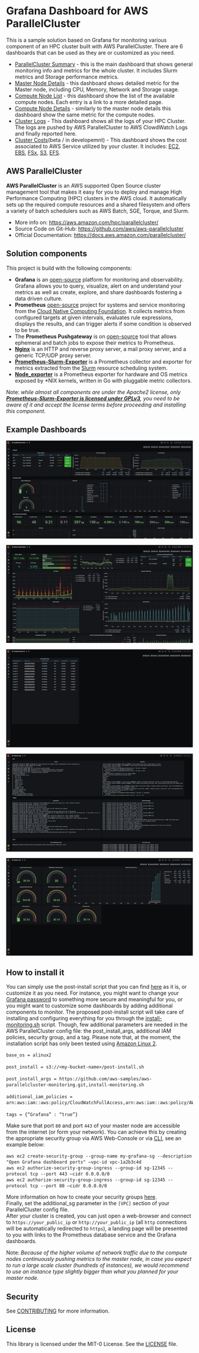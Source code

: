 # Grafana Dashboard for AWS ParallelCluster 

This is a sample solution based on Grafana for monitoring various component of an HPC cluster built with AWS ParallelCluster.
There are 6 dashboards that can be used as they are or customized as you need.
* [ParallelCluster Summary](https://github.com/aws-samples/aws-parallelcluster-monitoring/blob/main/grafana/dashboards/ParallelCluster.json) - this is the main dashboard that shows general monitoring info and metrics for the whole cluster. It includes Slurm metrics and Storage performance metrics.
* [Master Node Details](https://github.com/aws-samples/aws-parallelcluster-monitoring/blob/main/grafana/dashboards/master-node-details.json) - this dashboard shows detailed metric for the Master node, including CPU, Memory, Network and Storage usage.
* [Compute Node List](https://github.com/aws-samples/aws-parallelcluster-monitoring/blob/main/grafana/dashboards/compute-node-list.json) - this dashboard show the list of the available compute nodes. Each entry is a link to a more detailed page.
* [Compute Node Details](https://github.com/aws-samples/aws-parallelcluster-monitoring/blob/main/grafana/dashboards/compute-node-details.json) - similarly to the master node details this dashboard show the same metric for the compute nodes.
* [Cluster Logs](https://github.com/aws-samples/aws-parallelcluster-monitoring/blob/main/grafana/dashboards/logs.json) - This dashboard shows all the logs of your HPC Cluster. The logs are pushed by AWS ParallelCluster to AWS ClowdWatch Logs and finally reported here.
* [Cluster Costs](https://github.com/aws-samples/aws-parallelcluster-monitoring/blob/main/grafana/dashboards/costs.json)(beta / in developemnt) - This dashboard shows the cost associated to AWS Service utilized by your cluster. It includes: [EC2](https://aws.amazon.com/ec2/pricing/), [EBS](https://aws.amazon.com/ebs/pricing/), [FSx](https://aws.amazon.com/fsx/lustre/pricing/), [S3](https://aws.amazon.com/s3/pricing/), [EFS](https://aws.amazon.com/efs/pricing/).


## AWS ParallelCluster
**AWS ParallelCluster** is an AWS supported Open Source cluster management tool that makes it easy for you to deploy and
manage High Performance Computing (HPC) clusters in the AWS cloud.
It automatically sets up the required compute resources and a shared filesystem and offers a variety of batch schedulers such as AWS Batch, SGE, Torque, and Slurm.
* More info on: https://aws.amazon.com/hpc/parallelcluster/
* Source Code on Git-Hub: https://github.com/aws/aws-parallelcluster
* Official Documentation: https://docs.aws.amazon.com/parallelcluster/


## Solution components
This project is build with the following components:

* **Grafana** is an [open-source](https://github.com/grafana/grafana) platform for monitoring and observability. Grafana allows you to query, visualize, alert on and understand your metrics as well as create, explore, and share dashboards fostering a data driven culture. 
* **Prometheus** [open-source](https://github.com/prometheus/prometheus/) project for systems and service monitoring from the [Cloud Native Computing Foundation](https://cncf.io/). It collects metrics from configured targets at given intervals, evaluates rule expressions, displays the results, and can trigger alerts if some condition is observed to be true.  
* The **Prometheus Pushgateway** is on [open-source](https://github.com/prometheus/pushgateway/) tool that allows ephemeral and batch jobs to expose their metrics to Prometheus.
* **[Nginx](http://nginx.org/)** is an HTTP and reverse proxy server, a mail proxy server, and a generic TCP/UDP proxy server.
* **[Prometheus-Slurm-Exporter](https://github.com/vpenso/prometheus-slurm-exporter/)** is a Prometheus collector and exporter for metrics extracted from the [Slurm](https://slurm.schedmd.com/overview.html) resource scheduling system.
* **[Node_exporter](https://github.com/prometheus/node_exporter)** is a Prometheus exporter for hardware and OS metrics exposed by \*NIX kernels, written in Go with pluggable metric collectors.

Note: *while almost all components are under the Apache2 license, only **[Prometheus-Slurm-Exporter is licensed under GPLv3](https://github.com/vpenso/prometheus-slurm-exporter/blob/master/LICENSE)**, you need to be aware of it and accept the license terms before proceeding and installing this component.*


## Example Dashboards

![ParallelCluster](docs/ParallelCluster.png?raw=true "AWS ParallelCluster")

![Master](docs/Master.png?raw=true "Master Node")

![Compute Node List](docs/List.png?raw=true "Compute Node List")

![Logs](docs/Logs.png?raw=true "AWS ParallelCluster Logs")

![Costs](docs/Costs.png?raw=true "Best - AWS ParallelCluster Costs")


## How to install it

You can simply use the post-install script that you can find [here](https://github.com/aws-samples/aws-parallelcluster-monitoring/blob/main/post-install.sh) as it is, or customize it as you need. For instance, you might want to change your [Grafana password](https://github.com/aws-samples/aws-parallelcluster-monitoring/blob/main/docker-compose/docker-compose.master.yml#L43) to something more secure and meaningful for you, or you might want to customize some dashboards by adding additional components to monitor. 
The proposed post-install script will take care of installing and configuring everything for you through the [install-monitoring.sh](https://github.com/aws-samples/aws-parallelcluster-monitoring/blob/main/install-monitoring.sh) script. Though, few additional parameters are needed in the AWS ParallelCluster config file: the post_install_args, additional IAM policies, security group, and a tag. Please note that, at the moment, the installation script has only been tested using [Amazon Linux 2](https://aws.amazon.com/amazon-linux-2/).

```
base_os = alinux2

post_install = s3://<my-bucket-name>/post-install.sh

post_install_args = https://github.com/aws-samples/aws-parallelcluster-monitoring.git,install-monitoring.sh

additional_iam_policies = arn:aws:iam::aws:policy/CloudWatchFullAccess,arn:aws:iam::aws:policy/AWSPriceListServiceFullAccess,arn:aws:iam::aws:policy/AmazonSSMFullAccess,arn:aws:iam::aws:policy/AWSCloudFormationReadOnlyAccess

tags = {“Grafana” : “true”}
```

Make sure that port `80` and port `443` of your master node are accessible from the internet (or form your network). You can achieve this by creating the appropriate security group via AWS Web-Console or via [CLI](https://docs.aws.amazon.com/cli/index.html), see an example below:

```
aws ec2 create-security-group --group-name my-grafana-sg --description "Open Grafana dashboard ports" —vpc-id vpc-1a2b3c4d
aws ec2 authorize-security-group-ingress --group-id sg-12345 --protocol tcp --port 443 —cidr 0.0.0.0/0
aws ec2 authorize-security-group-ingress --group-id sg-12345 --protocol tcp --port 80 —cidr 0.0.0.0/0
```

More information on how to create your security groups [here](https://docs.aws.amazon.com/cli/latest/userguide/cli-services-ec2-sg.html#creating-a-security-group).  
Finally, set the additional_sg parameter in the `[VPC]` section of your ParallelCluster config file.  
After your cluster is created, you can just open a web-browser and connect to `https://your_public_ip` or `http://your_public_ip` (all `http` connections will be automatically redirected to `https`), a landing page will be presented to you with links to the Prometheus database service and the Grafana dashboards.


Note: *Because of the higher volume of network traffic due to the compute nodes continuously pushing metrics to the master node,
in case you expect to run a large scale cluster (hundreds of instances), we would recommend to use an instance type slightly bigger than what you planned for your master node.*

## Security

See [CONTRIBUTING](CONTRIBUTING.md#security-issue-notifications) for more information.

## License

This library is licensed under the MIT-0 License. See the [LICENSE](https://github.com/aws-samples/aws-parallelcluster-monitoring/blob/main/LICENSE) file.